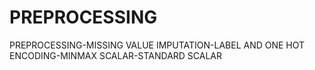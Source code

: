# PREPROCESSING
PREPROCESSING-MISSING VALUE IMPUTATION-LABEL AND ONE HOT ENCODING-MINMAX SCALAR-STANDARD SCALAR
